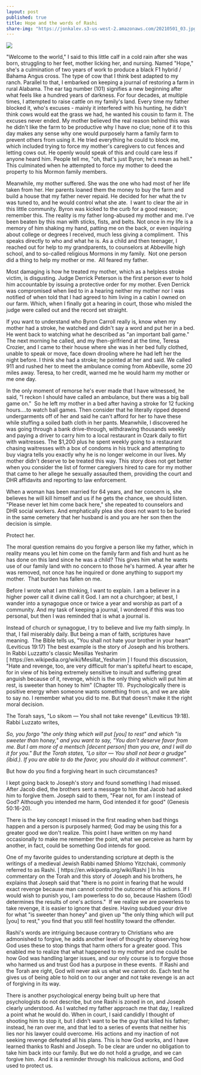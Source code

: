 ```yaml
---
layout: post
published: true
title: Hope and the words of Rashi
share-img: "https://jonkalev.s3-us-west-2.amazonaws.com/20210501_03.jpg"
---
```

<img src="https://justacowman.s3.us-east-2.amazonaws.com/20210725_calfhope.jpg">

"Welcome to the world," I said to this little calf in a cold rain after she was born, struggling to her feet, mother licking her, and nursing.
Named "Hope," she's a culmination of two years of work to produce a black F1 hybrid / Bahama Angus cross. The type of cow that I think best adapted to my ranch. Parallel to that, I embarked on keeping a journal of restoring a farm in rural Alabama.
The ear tag number (101) signifies a new beginning after what feels like a hundred years of darkness. For four decades, at multiple times, I attempted to raise cattle on my family's land. Every time my father blocked it, who's excuses - mainly it interfered with his hunting, he didn't think cows would eat the grass we had, he wanted his cousin to farm it. The excuses never ended. My mother believed the real reason behind this was he didn't like the farm to be productive why I have no clue; none of it to this day makes any sense why one would purposely harm a family farm to prevent others from using it.
He tried everything he could to block me, which included trying to force my mother's caregivers to cut fences and letting cows out. He openly would speak of this and could care less if anyone heard him. People tell me, "oh, that's just Byron; he's mean as hell." This culminated when he attempted to force my mother to deed the property to his Mormon family members.
<p>
Meanwhile, my mother suffered. She was the one who had most of her life taken from her. Her parents loaned them the money to buy the farm and build a house that my father never repaid. He decided for her what the tv was tuned to, and he would control what she ate. 
I want to clear the air in this little community. Byron was kicked to the curb for a good reason; remember this.
The reality is my father long-abused my mother and me. I've been beaten by this man with sticks, fists, and belts.
Not once in my life is a memory of him shaking my hand, patting me on the back, or even inquiring about college or degrees I received, much less giving a compliment. 
This speaks directly to who and what he is.
As a child and then teenager, I reached out for help to my grandparents, to counselors at Abbeville high school, and to so-called religious Mormons in my family. 
Not one person did a thing to help my mother or me. 
All feared my father.
<p>
Most damaging is how he treated my mother, which as a helpless stroke victim, is disgusting. Judge Derrick Peterson is the first person ever to hold him accountable by issuing a protective order for my mother. Even Derrick was compromised when lied to in a hearing neither my mother nor I was notified of when told that I had agreed to him living in a cabin I owned on our farm. Which, when I finally got a hearing in court, those who misled the judge were called out and the record set straight.
<p>
If you want to understand who Byron Carroll really is, know when my mother had a stroke, he watched and didn't say a word and put her in a bed. He went back to watching what he described as "an important ball game." The next morning he called, and my then-girlfriend at the time, Teresa Crozier, and I came to their house where she was in her bed fully clothed, unable to speak or move, face down drooling where he had left her the night before.
I think she had a stroke; he pointed at her and said.
We called 911 and rushed her to meet the ambulance coming from Abbeville, some 20 miles away. Teresa, to her credit, warned me he would harm my mother or me one day.
<p>
In the only moment of remorse he's ever made that I have witnessed, he said, "I reckon I should have called an ambulance, but there was a big ball game on." 
So he left my mother in a bed after having a stroke for 12 fucking hours….to watch ball games.
Then consider that he literally ripped depend undergarments off of her and said he can't afford for her to have these while stuffing a soiled bath cloth in her pants.
Meanwhile, I discovered he was going through a bank drive-through, withdrawing thousands weekly and paying a driver to carry him to a local restaurant in Ozark daily to flirt with waitresses.
The $1,200 plus he spent weekly going to a restaurant chasing waitresses with a box of condoms in his truck and attempting to buy viagra tells you exactly why he is no longer welcome in our lives.
My mother didn't deserve to be treated this way.
This story does not get better when you consider the list of former caregivers hired to care for my mother that came to her allege he sexually assaulted them, providing the court and DHR affidavits and reporting to law enforcement. 
<p>
When a woman has been married for 64 years, and her concern is, she believes he will kill himself and us if he gets the chance, we should listen. "Please never let him come back here," she repeated to counselors and DHR social workers. And emphatically plea she does not want to be buried in the same cemetery that her husband is and you are her son then the decision is simple.
  <p>
Protect her.
<p>
The moral question remains do you forgive a person like my father, which in reality means you let him come on the family farm and fish and hunt as he has done on this land since he was a child?
This gives him what he wants use of our family land with no concern to those he's harmed. A year after he was removed, not once has he inquired or done anything to support my mother. 
That burden has fallen on me.
  <p>
Before I wrote what I am thinking, I want to explain. I am a believer in a higher power call it divine call it God. I am not a churchgoer; at best, I wander into a synagogue once or twice a year and worship as part of a community. And my task of keeping a journal, I wondered if this was too personal, but then I was reminded that is what a journal is.
<p>
Instead of church or synagogue, I try to believe and live my faith simply. In that, I fail miserably daily. But being a man of faith, scriptures have meaning. 
The Bible tells us, "You shall not hate your brother in your heart" (Leviticus 19:17)
The best example is the story of Joseph and his brothers.
In Rabbi Luzzatto's classic Mesillas Yesharim [ https://en.wikipedia.org/wiki/Mesillat_Yesharim ] I found this discussion,
"Hate and revenge, too, are very difficult for man's spiteful heart to escape, for in view of his being extremely sensitive to insult and suffering great anguish because of it, revenge, which is the only thing which will put him at rest, is sweeter than honey to him" (Chapter 11). 
Psychologically there is positive energy when someone wants something from us, and we are able to say no. I remember what you did to me. But that doesn't make it the right moral decision.
  <p>
The Torah says, "Lo sikom — You shall not take revenge" (Leviticus 19:18).
Rabbi Luzzato writes,
    <p><i>
So, you forgo "the only thing which will put [you] to rest" and which "is sweeter than honey," and you want to say, "You don't deserve favor from me. But I am more of a mentsch [decent person] than you are, and I will do it for you." But the Torah states, "Lo sitor — You shall not bear a grudge" (ibid.). If you are able to do the favor, you should do it without comment"</i>.
<p>
But how do you find a forgiving heart in such circumstances?
<p>
I kept going back to Joseph's story and found something I had missed. After Jacob died, the brothers sent a message to him that Jacob had asked him to forgive them. Joseph said to them, "Fear not, for am I instead of God? Although you intended me harm, God intended it for good" (Genesis 50:16-20).
<p>
There is the key concept I missed in the first reading when bad things happen and a person is purposely harmed; God may be using this for a greater good we don't realize.
This point I have written on my hand occasionally to make me remember the point, what we perceive as harm by another, in fact, could be something God intends for good.
<p>
One of my favorite guides to understanding scripture at depth is the writings of a medieval Jewish Rabbi named Shlomo Yitzchaki, commonly referred to as Rashi. [ https://en.wikipedia.org/wiki/Rashi ] In his commentary on the Torah and this story of Joseph and his brothers, he explains that Joseph said that "there is no point in fearing that he would exact revenge because man cannot control the outcome of his actions. If I would wish to punish you, I am powerless to do so, because Hashem (God) determines the results of one's actions." 
If we realize we are powerless to take revenge, it is easier to ignore that desire.
Having subdued your drive for what "is sweeter than honey" and given up "the only thing which will put [you] to rest," you find that you still feel hostility toward the offender. 
  <p>
Rashi's words are intriguing because contrary to Christians who are admonished to forgive, he adds another level of thought by observing how God uses these to stop things that harm others for a greater good.
This enabled me to realize that what happened to my mother and me could be how God was handling larger issues, and our only course is to forgive those who harmed us and trust God has a purpose in these events. 
If Rashi and the Torah are right, God will never ask us what we cannot do. Each test he gives us of being able to hold on to our anger and not take revenge is an act of forgiving in its way.
    <p>
There is another psychological energy being built up here that psychologists do not describe, but one Rashi is zoned in on, and Joseph clearly understood.
As I watched my father approach me that day, I realized a point what he would do. When in court, I said candidly I thought of shooting him to stop it, but I didn't want to be the guy that killed his father; instead, he ran over me, and that led to a series of events that neither his lies nor his lawyer could overcome. His actions and my inaction of not seeking revenge defeated all his plans.
This is how God works, and I have learned thanks to Rashi and Joseph.
To be clear are under no obligation to take him back into our family. But we do not hold a grudge, and we can forgive him. 
And it is a reminder through his malicious actions, and God used to protect us.
